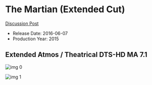 # The Martian (Extended Cut)

[Discussion Post](https://www.avsforum.com/threads/bass-eq-for-filtered-movies.2995212/post-57332462)

* Release Date: 2016-06-07
* Production Year: 2015

## Extended Atmos / Theatrical DTS-HD MA 7.1

![img 0](https://i.imgur.com/n8QD2vB.jpg)

![img 1](https://i.imgur.com/HFWU8ug.png)

